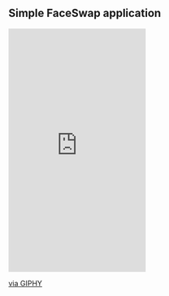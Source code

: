 ## Simple FaceSwap application

<iframe src="https://giphy.com/embed/2eAnxaZ92Ueg0yeRxg" width="270" height="480" frameBorder="0" class="giphy-embed" allowFullScreen></iframe><p><a href="https://giphy.com/gifs/2eAnxaZ92Ueg0yeRxg">via GIPHY</a></p>